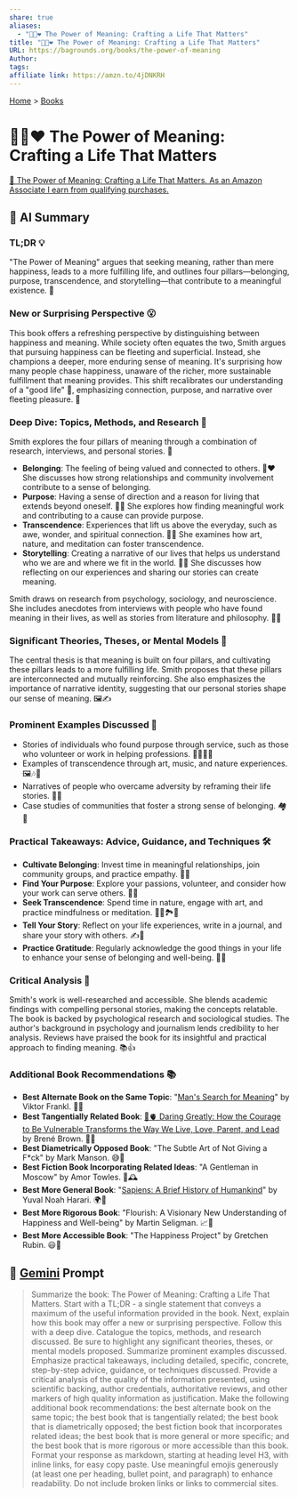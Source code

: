 ```yaml
---
share: true
aliases:
  - "🔑🧭❤️ The Power of Meaning: Crafting a Life That Matters"
title: "🔑🧭❤️ The Power of Meaning: Crafting a Life That Matters"
URL: https://bagrounds.org/books/the-power-of-meaning
Author: 
tags: 
affiliate link: https://amzn.to/4jDNKRH
---
```

[Home](../index.md) > [Books](./index.md)  
# 🔑🧭❤️ The Power of Meaning: Crafting a Life That Matters  
[🛒 The Power of Meaning: Crafting a Life That Matters. As an Amazon Associate I earn from qualifying purchases.](https://amzn.to/4jDNKRH)  
  
## 🤖 AI Summary  
### TL;DR 💡  
  
"The Power of Meaning" argues that seeking meaning, rather than mere happiness, leads to a more fulfilling life, and outlines four pillars—belonging, purpose, transcendence, and storytelling—that contribute to a meaningful existence. 🌟  
  
### New or Surprising Perspective 😮  
  
This book offers a refreshing perspective by distinguishing between happiness and meaning. While society often equates the two, Smith argues that pursuing happiness can be fleeting and superficial. Instead, she champions a deeper, more enduring sense of meaning. It's surprising how many people chase happiness, unaware of the richer, more sustainable fulfillment that meaning provides. This shift recalibrates our understanding of a "good life" 🧐, emphasizing connection, purpose, and narrative over fleeting pleasure. 🌈  
  
### Deep Dive: Topics, Methods, and Research 🔬  
  
Smith explores the four pillars of meaning through a combination of research, interviews, and personal stories. 📖  
  
* **Belonging**: The feeling of being valued and connected to others. 🤝❤️ She discusses how strong relationships and community involvement contribute to a sense of belonging.  
* **Purpose**: Having a sense of direction and a reason for living that extends beyond oneself. 🎯🧭 She explores how finding meaningful work and contributing to a cause can provide purpose.  
* **Transcendence**: Experiences that lift us above the everyday, such as awe, wonder, and spiritual connection. 🌌✨ She examines how art, nature, and meditation can foster transcendence.  
* **Storytelling**: Creating a narrative of our lives that helps us understand who we are and where we fit in the world. 📜💭 She discusses how reflecting on our experiences and sharing our stories can create meaning.  
  
Smith draws on research from psychology, sociology, and neuroscience. She includes anecdotes from interviews with people who have found meaning in their lives, as well as stories from literature and philosophy. 🧠💬  
  
### Significant Theories, Theses, or Mental Models 🧠  
  
The central thesis is that meaning is built on four pillars, and cultivating these pillars leads to a more fulfilling life. Smith proposes that these pillars are interconnected and mutually reinforcing. She also emphasizes the importance of narrative identity, suggesting that our personal stories shape our sense of meaning. 🖼️✍️  
  
### Prominent Examples Discussed 🌟  
  
* Stories of individuals who found purpose through service, such as those who volunteer or work in helping professions. 🧑‍⚕️👩‍🏫  
* Examples of transcendence through art, music, and nature experiences. 🖼️🎶🌳  
* Narratives of people who overcame adversity by reframing their life stories. 🌈💪  
* Case studies of communities that foster a strong sense of belonging. 🏘️🤝  
  
### Practical Takeaways: Advice, Guidance, and Techniques 🛠️  
  
* **Cultivate Belonging**: Invest time in meaningful relationships, join community groups, and practice empathy. 🤗🤝  
* **Find Your Purpose**: Explore your passions, volunteer, and consider how your work can serve others. 🎯💡  
* **Seek Transcendence**: Spend time in nature, engage with art, and practice mindfulness or meditation. 🧘‍♀️🏞️🎨  
* **Tell Your Story**: Reflect on your life experiences, write in a journal, and share your story with others. ✍️💭  
* **Practice Gratitude**: Regularly acknowledge the good things in your life to enhance your sense of belonging and well-being. 🙏💖  
  
### Critical Analysis 🧐  
  
Smith's work is well-researched and accessible. She blends academic findings with compelling personal stories, making the concepts relatable. The book is backed by psychological research and sociological studies. The author's background in psychology and journalism lends credibility to her analysis. Reviews have praised the book for its insightful and practical approach to finding meaning. 📚👍  
  
### Additional Book Recommendations 📚  
  
* **Best Alternate Book on the Same Topic**: "[Man's Search for Meaning](./mans-search-for-meaning.md)" by Viktor Frankl. 📖💡  
* **Best Tangentially Related Book**: [🦁🫀 Daring Greatly: How the Courage to Be Vulnerable Transforms the Way We Live, Love, Parent, and Lead](./daring-greatly-how-the-courage-to-be-vulnerable-transforms-the-way-we-live-love-parent-and-lead.md) by Brené Brown. 💖💪  
* **Best Diametrically Opposed Book**: "The Subtle Art of Not Giving a F\*ck" by Mark Manson. 😅🤷  
* **Best Fiction Book Incorporating Related Ideas**: "A Gentleman in Moscow" by Amor Towles. 🏰🕰️  
* **Best More General Book**: "[Sapiens: A Brief History of Humankind](./sapiens-a-brief-history-of-humankind.md)" by Yuval Noah Harari. 🌍🧠  
* **Best More Rigorous Book**: "Flourish: A Visionary New Understanding of Happiness and Well-being" by Martin Seligman. 📈🧠  
* **Best More Accessible Book**: "The Happiness Project" by Gretchen Rubin. 😃📝  
  
## 💬 [Gemini](https://gemini.google.com) Prompt  
> Summarize the book: The Power of Meaning: Crafting a Life That Matters. Start with a TL;DR - a single statement that conveys a maximum of the useful information provided in the book. Next, explain how this book may offer a new or surprising perspective. Follow this with a deep dive. Catalogue the topics, methods, and research discussed. Be sure to highlight any significant theories, theses, or mental models proposed. Summarize prominent examples discussed. Emphasize practical takeaways, including detailed, specific, concrete, step-by-step advice, guidance, or techniques discussed. Provide a critical analysis of the quality of the information presented, using scientific backing, author credentials, authoritative reviews, and other markers of high quality information as justification. Make the following additional book recommendations: the best alternate book on the same topic; the best book that is tangentially related; the best book that is diametrically opposed; the best fiction book that incorporates related ideas; the best book that is more general or more specific; and the best book that is more rigorous or more accessible than this book. Format your response as markdown, starting at heading level H3, with inline links, for easy copy paste. Use meaningful emojis generously (at least one per heading, bullet point, and paragraph) to enhance readability. Do not include broken links or links to commercial sites.